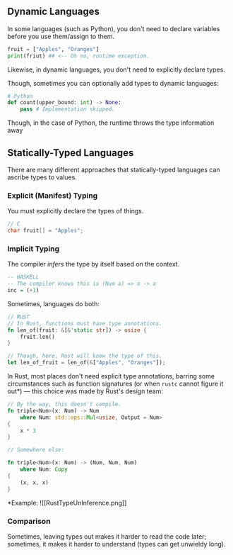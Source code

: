 ## Dynamic Languages
In some languages (such as Python), you don't need to declare variables before you use them/assign to them.

```python
fruit = ["Apples", "Oranges"]
print(friut) ## <-- Oh no, runtime exception.
```
Likewise, in dynamic languages, you don't need to explicitly declare types.

Though, sometimes you can optionally add types to dynamic languages:
```python
# Python
def count(upper_bound: int) -> None:
	pass # Implementation skipped.
```

Though, in the case of Python, the runtime throws the type information away  
## Statically-Typed Languages
There are many different approaches that statically-typed languages can ascribe types to values.
### Explicit (Manifest) Typing
You must explicitly declare the types of things.
```c
// C
char fruit[] = "Apples";
```
### Implicit Typing
The compiler *infers* the type by itself based on the context.
```haskell
-- HASKELL
-- The compiler knows this is (Num a) => a -> a
inc = (+1)
```

Sometimes, languages do both:
```rust
// RUST
// In Rust, functions must have type annotations.
fn len_of(fruit: &[&'static str]) -> usize {
    fruit.len()
}

// Though, here, Rust will know the type of this.
let len_of_fruit = len_of(&["Apples", "Oranges"]);
```
In Rust, most places don't need explicit type annotations, barring some circumstances such as function signatures (or when `rustc` cannot figure it out*) — this choice was made by Rust's design team:
```rust
// By the way, this doesn't compile.
fn triple<Num>(x: Num) -> Num
	where Num: std::ops::Mul<usize, Output = Num>
{
	x * 3
}

// Somewhere else:

fn triple<Num>(x: Num) -> (Num, Num, Num)
	where Num: Copy
{
	(x, x, x)
}
```
\*Example:
![[RustTypeUnInference.png]]
### Comparison
Sometimes, leaving types out makes it harder to read the code later; sometimes, it makes it harder to understand (types can get unwieldy long).

